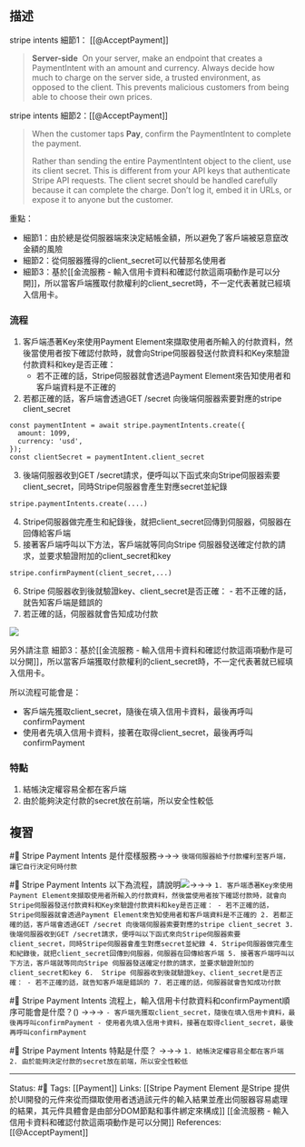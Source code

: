 ## 描述
stripe intents 細節1： [[@AcceptPayment]]
> **Server-side** 
> On your server, make an endpoint that creates a PaymentIntent with an amount and currency. Always decide how much to charge on the server side, a trusted environment, as opposed to the client. This prevents malicious customers from being able to choose their own prices.

stripe intents 細節2：[[@AcceptPayment]]
> When the customer taps **Pay**, confirm the PaymentIntent to complete the payment.
> 
> Rather than sending the entire PaymentIntent object to the client, use its client secret. This is different from your API keys that authenticate Stripe API requests. The client secret should be handled carefully because it can complete the charge. Don’t log it, embed it in URLs, or expose it to anyone but the customer.

重點：
- 細節1：由於總是從伺服器端來決定結帳金額，所以避免了客戶端被惡意竄改金額的風險
- 細節2：從伺服器獲得的client_secret可以代替那名使用者
- 細節3：基於[[金流服務 - 輸入信用卡資料和確認付款這兩項動作是可以分開]]，所以當客戶端獲取付款權利的client_secret時，不一定代表著就已經填入信用卡。

### 流程
1. 客戶端憑著Key來使用Payment Element來擷取使用者所輸入的付款資料，然後當使用者按下確認付款時，就會向Stripe伺服器發送付款資料和Key來驗證付款資料和key是否正確：
	- 若不正確的話，Stripe伺服器就會透過Payment Element來告知使用者和客戶端資料是不正確的
2. 若都正確的話，客戶端會透過GET /secret 向後端伺服器索要對應的stripe client_secret
```
const paymentIntent = await stripe.paymentIntents.create({
  amount: 1099,
  currency: 'usd',
});
const clientSecret = paymentIntent.client_secret
```
3. 後端伺服器收到GET /secret請求，便呼叫以下函式來向Stripe伺服器索要client_secret，同時Stripe伺服器會產生對應secret並紀錄
```
stripe.paymentIntents.create(....)
```
4. Stripe伺服器做完產生和紀錄後，就把client_secret回傳到伺服器，伺服器在回傳給客戶端
5. 接著客戶端呼叫以下方法，客戶端就等同向Stripe 伺服器發送確定付款的請求，並要求驗證附加的client_secret和key
```
stripe.confirmPayment(client_secret,...)
```
6.  Stripe 伺服器收到後就驗證key、client_secret是否正確：
		- 若不正確的話，就告知客戶端是錯誤的
7. 若正確的話，伺服器就會告知成功付款

![](https://res.cloudinary.com/dqfxgtyoi/image/upload/v1656884961/blog/paymentFlow/stripe/payment_intents_flow_e4anpn.png)


另外請注意
細節3：基於[[金流服務 - 輸入信用卡資料和確認付款這兩項動作是可以分開]]，所以當客戶端獲取付款權利的client_secret時，不一定代表著就已經填入信用卡。

所以流程可能會是：
- 客戶端先獲取client_secret，隨後在填入信用卡資料，最後再呼叫confirmPayment
- 使用者先填入信用卡資料，接著在取得client_secret，最後再呼叫confirmPayment


### 特點
1. 結帳決定權容易全都在客戶端
2. 由於能夠決定付款的secret放在前端，所以安全性較低

## 複習
#🧠 Stripe Payment Intents 是什麼樣服務->->-> `後端伺服器給予付款權利至客戶端，讓它自行決定何時付款 `
<!--SR:!2022-07-07,3,250-->

#🧠  Stripe Payment Intents 以下為流程，請說明![](https://res.cloudinary.com/dqfxgtyoi/image/upload/v1656884961/blog/paymentFlow/stripe/payment_intents_flow_e4anpn.png)->->-> `1. 客戶端憑著Key來使用Payment Element來擷取使用者所輸入的付款資料，然後當使用者按下確認付款時，就會向Stripe伺服器發送付款資料和Key來驗證付款資料和key是否正確： - 若不正確的話，Stripe伺服器就會透過Payment Element來告知使用者和客戶端資料是不正確的 2. 若都正確的話，客戶端會透過GET /secret 向後端伺服器索要對應的stripe client_secret 3. 後端伺服器收到GET /secret請求，便呼叫以下函式來向Stripe伺服器索要client_secret，同時Stripe伺服器會產生對應secret並紀錄 4. Stripe伺服器做完產生和紀錄後，就把client_secret回傳到伺服器，伺服器在回傳給客戶端 5. 接著客戶端呼叫以下方法，客戶端就等同向Stripe 伺服器發送確定付款的請求，並要求驗證附加的client_secret和key 6.  Stripe 伺服器收到後就驗證key、client_secret是否正確： - 若不正確的話，就告知客戶端是錯誤的 7. 若正確的話，伺服器就會告知成功付款`
<!--SR:!2022-07-07,3,250-->

#🧠  Stripe Payment Intents 流程上，輸入信用卡付款資料和confirmPayment順序可能會是什麼？() ->->-> `- 客戶端先獲取client_secret，隨後在填入信用卡資料，最後再呼叫confirmPayment - 使用者先填入信用卡資料，接著在取得client_secret，最後再呼叫confirmPayment`
<!--SR:!2022-07-05,1,230-->

#🧠 Stripe Payment Intents  特點是什麼？ ->->-> `1. 結帳決定權容易全都在客戶端 2. 由於能夠決定付款的secret放在前端，所以安全性較低`
<!--SR:!2022-07-07,3,250-->

---
Status: #🌱 
Tags:
[[Payment]]
Links:
[[Stripe Payment Element 是Stripe 提供於UI開發的元件來從而擷取使用者透過該元件的輸入結果並產出伺服器容易處理的結果，其元件具體會是由部分DOM節點和事件綁定來構成]]
[[金流服務 - 輸入信用卡資料和確認付款這兩項動作是可以分開]]
References:
[[@AcceptPayment]]